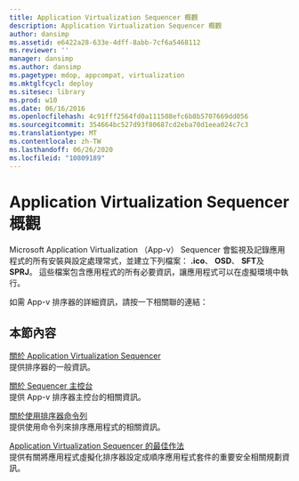 ```yaml
---
title: Application Virtualization Sequencer 概觀
description: Application Virtualization Sequencer 概觀
author: dansimp
ms.assetid: e6422a28-633e-4dff-8abb-7cf6a5468112
ms.reviewer: ''
manager: dansimp
ms.author: dansimp
ms.pagetype: mdop, appcompat, virtualization
ms.mktglfcycl: deploy
ms.sitesec: library
ms.prod: w10
ms.date: 06/16/2016
ms.openlocfilehash: 4c91fff2564fd0a111508efc6b8b5707669dd056
ms.sourcegitcommit: 354664bc527d93f80687cd2eba70d1eea024c7c3
ms.translationtype: MT
ms.contentlocale: zh-TW
ms.lasthandoff: 06/26/2020
ms.locfileid: "10809189"
---
```

# Application Virtualization Sequencer 概觀


Microsoft Application Virtualization （App-v） Sequencer 會監視及記錄應用程式的所有安裝與設定處理常式，並建立下列檔案： **.ico**、 **OSD**、 **SFT**及**SPRJ**。 這些檔案包含應用程式的所有必要資訊，讓應用程式可以在虛擬環境中執行。

如需 App-v 排序器的詳細資訊，請按一下相關聯的連結：

## 本節內容


<a href="" id="about-the-application-virtualization-sequencer"></a>[關於 Application Virtualization Sequencer](about-the-application-virtualization-sequencer.md)  
提供排序器的一般資訊。

<a href="" id="about-the-sequencer-console"></a>[關於 Sequencer 主控台](about-the-sequencer-console.md)  
提供 App-v 排序器主控台的相關資訊。

<a href="" id="about-using-the-sequencer-command-line"></a>[關於使用排序器命令列](about-using-the-sequencer-command-line.md)  
提供使用命令列來排序應用程式的相關資訊。

<a href="" id="best-practices-for-the-application-virtualization-sequencer"></a>[Application Virtualization Sequencer 的最佳作法](best-practices-for-the-application-virtualization-sequencer-sp1.md)  
提供有關將應用程式虛擬化排序器設定成順序應用程式套件的重要安全相關規劃資訊。

 

 





